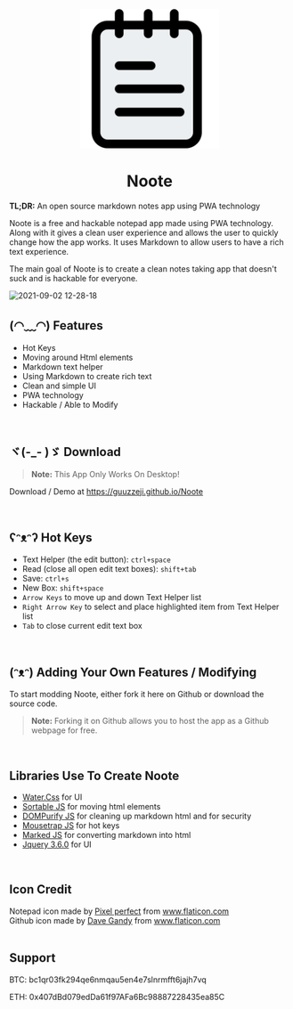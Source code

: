 <div align="center">
    <img src="./img/notes.png" width="250">
</div>

<div align="center">
    <h1><b>Noote</b></h1>
</div>

<p><b>TL;DR:</b> An open source markdown notes app using PWA technology</p>

<p>Noote is a free and hackable notepad app made using PWA technology. Along with it gives a clean user experience and allows the user to quickly change how the app works. It uses Markdown to allow users to have a rich text experience.</p>

<p>The main goal of Noote is to create a clean notes taking app that doesn't suck and is hackable for everyone.</p>


![2021-09-02 12-28-18](https://user-images.githubusercontent.com/46883697/131910474-15a5b503-1ec6-4cce-9d65-5f9f4bdbabc3.gif)


## (◠﹏◠)  Features 

- Hot Keys
- Moving around Html elements
- Markdown text helper
- Using Markdown to create rich text
- Clean and simple UI
- PWA technology
- Hackable / Able to Modify 

<br>


## ヾ(-_- )ゞ  Download 

> <b>Note:</b> This App Only Works On Desktop!
<p>Download / Demo at <a href="https://guuzzeji.github.io/Noote">https://guuzzeji.github.io/Noote</a></p>

<br>


## ʕᵔᴥᵔʔ  Hot Keys

- Text Helper (the edit button): `ctrl+space`
- Read (close all open edit text boxes): `shift+tab`
- Save: `ctrl+s`
- New Box: `shift+space`
- `Arrow Keys` to move up and down Text Helper list
- `Right Arrow Key` to select and place highlighted item from Text Helper list 
- `Tab` to close current edit text box

<br>


## (ᵔᴥᵔ)  Adding Your Own Features / Modifying

<p>To start modding Noote, either fork it here on Github or download the source code. </p>

> <b>Note:</b> Forking it on Github allows you to host the app as a Github webpage for free. 

<br>


## Libraries Use To Create Noote

- <a href="https://watercss.kognise.dev/">Water.Css</a> for UI
- <a href="https://github.com/SortableJS/Sortable">Sortable JS</a> for moving html elements
- <a href="https://github.com/cure53/DOMPurify">DOMPurify JS</a> for cleaning up markdown html and for security
- <a href="https://craig.is/killing/mice">Mousetrap JS</a> for hot keys
- <a href="https://github.com/markedjs/marked">Marked JS</a> for converting markdown into html
- <a href="https://jquery.com/">Jquery 3.6.0</a> for UI

<br>


## Icon Credit

<div>Notepad icon made by <a href="https://icon54.com/" title="Pixel perfect">Pixel perfect</a> from <a href="https://www.flaticon.com/" title="Flaticon">www.flaticon.com</a></div>
  
<div>Github icon made by <a href="https://www.flaticon.com/authors/dave-gandy" title="Dave Gandy">Dave Gandy</a> from <a href="https://www.flaticon.com/" title="Flaticon">www.flaticon.com</a></div>

<br>


## Support

BTC: bc1qr03fk294qe6nmqau5en4e7slnrmfft6jajh7vq

ETH: 0x407dBd079edDa61f97AFa6Bc98887228435ea85C
